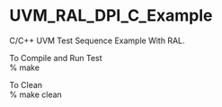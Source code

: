 # UVM_RAL_DPI_C_Example
C/C++ UVM Test Sequence Example With RAL.

To Compile and Run Test<BR>
% make

To Clean<BR>
% make clean
